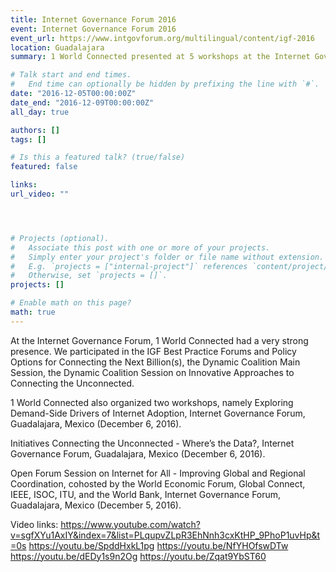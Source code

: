 ```yaml
---
title: Internet Governance Forum 2016
event: Internet Governance Forum 2016
event_url: https://www.intgovforum.org/multilingual/content/igf-2016
location: Guadalajara
summary: 1 World Connected presented at 5 workshops at the Internet Governance Forum in 2016, including at two main sessions. 

# Talk start and end times.
#   End time can optionally be hidden by prefixing the line with `#`.
date: "2016-12-05T00:00:00Z"
date_end: "2016-12-09T00:00:00Z"
all_day: true

authors: []
tags: []

# Is this a featured talk? (true/false)
featured: false

links:
url_video: ""




# Projects (optional).
#   Associate this post with one or more of your projects.
#   Simply enter your project's folder or file name without extension.
#   E.g. `projects = ["internal-project"]` references `content/project/deep-learning/index.md`.
#   Otherwise, set `projects = []`.
projects: []

# Enable math on this page?
math: true
---
```


At the Internet Governance Forum, 1 World Connected had a very strong presence. We participated in the IGF Best Practice Forums and Policy Options for Connecting the Next Billion(s), the Dynamic Coalition Main Session, the Dynamic Coalition Session on Innovative Approaches to Connecting the Unconnected. 

1 World Connected also organized two workshops, namely Exploring Demand-Side Drivers of Internet Adoption, Internet Governance Forum, Guadalajara, Mexico (December 6, 2016). 

Initiatives Connecting the Unconnected - Where’s the Data?, Internet Governance Forum, Guadalajara, Mexico (December 6, 2016). 

Open Forum Session on Internet for All - Improving Global and Regional Coordination, cohosted by the World Economic Forum, Global Connect, IEEE, ISOC, ITU, and the World Bank, Internet Governance Forum, Guadalajara, Mexico (December 5, 2016).

Video links: https://www.youtube.com/watch?v=sgfXYu1AxIY&index=7&list=PLqupvZLpR3EhNnh3cxKtHP_9PhoP1uvHp&t=0s
https://youtu.be/SpddHxkL1pg
https://youtu.be/NfYHOfswDTw
https://youtu.be/dEDy1s9n2Og
https://youtu.be/Zqat9YbST60







